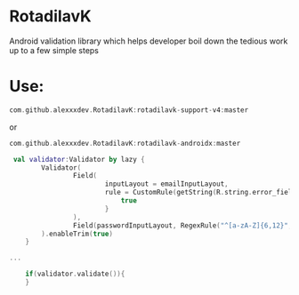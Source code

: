 # RotadilavK
Android validation library which helps developer boil down the tedious work up to a few simple steps

# Use:
```Groovy
com.github.alexxxdev.RotadilavK:rotadilavk-support-v4:master
```
or
```Groovy
com.github.alexxxdev.RotadilavK:rotadilavk-androidx:master
```

```Kotlin
 val validator:Validator by lazy {
        Validator(
                Field(
                        inputLayout = emailInputLayout,
                        rule = CustomRule(getString(R.string.error_field_required)) {
                            true
                        }
                ),
                Field(passwordInputLayout, RegexRule("^[a-zA-Z]{6,12}", getString(R.string.error_field_required)))
        ).enableTrim(true)
    }

...

    if(validator.validate()){
    }
```
